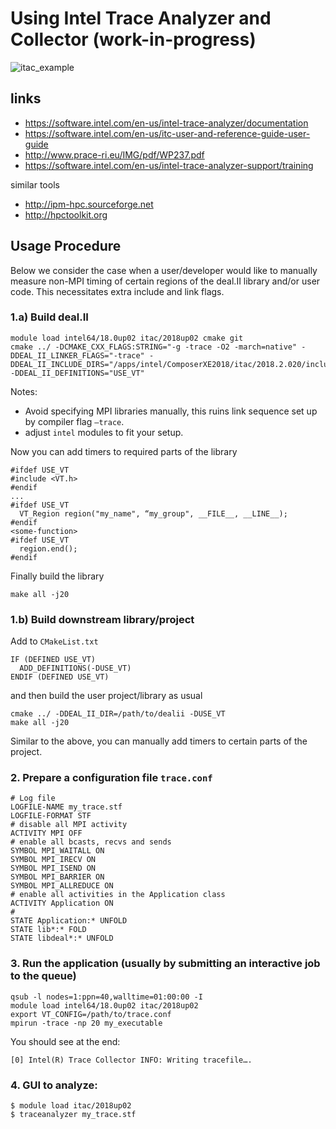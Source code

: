 # Using Intel Trace Analyzer and Collector (work-in-progress)

![itac_example](https://user-images.githubusercontent.com/8023934/41157662-df8546e2-6b26-11e8-8fd2-1ad69ea56605.png)

##  links

- https://software.intel.com/en-us/intel-trace-analyzer/documentation 
- https://software.intel.com/en-us/itc-user-and-reference-guide-user-guide 
- http://www.prace-ri.eu/IMG/pdf/WP237.pdf 
- https://software.intel.com/en-us/intel-trace-analyzer-support/training

similar tools
- http://ipm-hpc.sourceforge.net
- http://hpctoolkit.org

## Usage Procedure

Below we consider the case when a user/developer would like to manually measure non-MPI timing of certain regions of the deal.II library and/or user code. This necessitates extra include and link flags.

### 1.a) Build deal.II

```
module load intel64/18.0up02 itac/2018up02 cmake git
cmake ../ -DCMAKE_CXX_FLAGS:STRING="-g -trace -O2 -march=native" -DDEAL_II_LINKER_FLAGS="-trace" -DDEAL_II_INCLUDE_DIRS="/apps/intel/ComposerXE2018/itac/2018.2.020/include" -DDEAL_II_DEFINITIONS="USE_VT"
```
Notes:
* Avoid specifying MPI libraries manually, this ruins link sequence set up by compiler flag `–trace`.
* adjust `intel` modules to fit your setup.

Now you can add timers to required parts of the library
```
#ifdef USE_VT
#include <VT.h>
#endif
...
#ifdef USE_VT
  VT_Region region("my_name", “my_group", __FILE__, __LINE__);
#endif
<some-function>
#ifdef USE_VT
  region.end();
#endif
```

Finally build the library
```
make all -j20
```

### 1.b) Build downstream library/project

Add to `CMakeList.txt`
```
IF (DEFINED USE_VT)
  ADD_DEFINITIONS(-DUSE_VT)
ENDIF (DEFINED USE_VT)
```
and then build the user project/library as usual
```
cmake ../ -DDEAL_II_DIR=/path/to/dealii -DUSE_VT
make all -j20
```
Similar to the above, you can manually add timers to certain parts of the project.

### 2. Prepare a configuration file  `trace.conf`
```
# Log file
LOGFILE-NAME my_trace.stf
LOGFILE-FORMAT STF
# disable all MPI activity
ACTIVITY MPI OFF
# enable all bcasts, recvs and sends
SYMBOL MPI_WAITALL ON
SYMBOL MPI_IRECV ON
SYMBOL MPI_ISEND ON
SYMBOL MPI_BARRIER ON
SYMBOL MPI_ALLREDUCE ON
# enable all activities in the Application class 
ACTIVITY Application ON
# 
STATE Application:* UNFOLD
STATE lib*:* FOLD
STATE libdeal*:* UNFOLD
```

### 3. Run the application (usually by submitting an interactive job to the queue)

```
qsub -l nodes=1:ppn=40,walltime=01:00:00 -I
module load intel64/18.0up02 itac/2018up02
export VT_CONFIG=/path/to/trace.conf
mpirun -trace -np 20 my_executable
```

You should see at the end: 
```
[0] Intel(R) Trace Collector INFO: Writing tracefile….
```

### 4. GUI to analyze:
```
$ module load itac/2018up02
$ traceanalyzer my_trace.stf
```